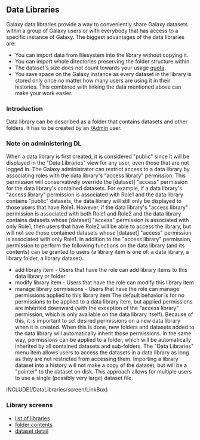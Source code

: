 ## Data Libraries

Galaxy data libraries provide a way to conveniently share Galaxy datasets within a group of Galaxy users or with everybody that has access to a specific instance of Galaxy. The biggest advantages of the data libraries are:
* You can import data from filesystem into the library without copying it.
* You can import whole directories preserving the folder structure within.
* The dataset's size does not count towards your usage [quota](https://wiki.galaxyproject.org/Admin/DiskQuotas).
* You save space on the Galaxy instance as every dataset in the library is stored only once no matter how many users are using it in their histories. This combined with linking the data mentioned above can make your work easier. 

### Introduction

Data library can be described as a folder that contains datasets and other folders. It has to be created by an [/Admin](/Admin) user.

### Note on administering DL
When a data library is first created, it is considered "public" since it will be displayed in the "Data Libraries" view for any user, even 
those that are not logged in.  The Galaxy administrator can restrict access to a data library by associating roles with the data library's 
"access library" permission.  This permission will conservatively override the [dataset] "access" permission for the data library's contained 
datasets.
For example, if a data library's "access library" permission is associated with Role1 and the data library contains "public" datasets, the 
data library will still only be displayed to those users that have Role1.  However, if the data library's "access library" permission is 
associated with both Role1 and Role2 and the data library contains datasets whose [dataset] "access" permission is associated with only Role1, 
then users that have Role2 will be able to access the library, but will not see those contained datasets whose [dataset] "access" permission 
is associated with only Role1.
In addition to the "access library" permission, permission to perform the following functions on the data library (and its contents) can 
be granted to users (a library item is one of: a data library, a library folder, a library dataset).
* add library item - Users that have the role can add library items to this data library or folder
* modify library item - Users that have the role can modify this library item
* manage library permissions - Users that have the role can manage permissions applied to this library item
The default behavior is for no permissions to be applied to a data library item, but applied permissions are inherited downward (with the exception
of the "access library" permission, which is only available on the data library itself).  Because of this, it is important to set desired permissions 
on a new data library when it is created.  When this is done, new folders and datasets added to the data library will automatically inherit those 
permissions.  In the same way, permissions can be applied to a folder, which will be automatically inherited by all contained datasets and sub-folders.
The "Data Libraries" menu item allows users to access the datasets in a data library as long as they are not restricted from accessing them.
Importing a library dataset into a history will not make a copy of the dataset, but will be a "pointer" to the dataset on disk.  This
approach allows for multiple users to use a single (possibly very large) dataset file.

INCLUDE(/DataLibraries/screen/LinkBox)
### Library screens

* [list of libraries](/DataLibraries/screen/ListOfLibraries)
* [folder contents](/DataLibraries/screen/FolderContents)
* [dataset detail](/DataLibraries/screen/DatasetDetail)
